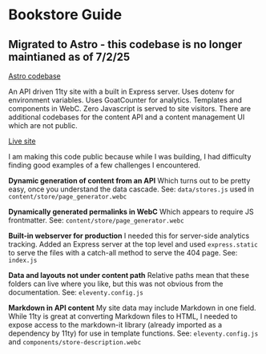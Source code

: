 # Bookstore Guide

## Migrated to Astro - this codebase is no longer maintianed as of 7/2/25

[Astro codebase](https://github.com/bookstore-guide/bsg-astro)

An API driven 11ty site with a built in Express server. Uses dotenv for environment variables. Uses GoatCounter for analytics. Templates and components in WebC. Zero Javascript is served to site visitors. There are additional codebases for the content API and a content management UI which are not public.

[Live site](https://bookstore.guide)

I am making this code public because while I was building, I had difficulty finding good examples of a few challenges I encountered.

**Dynamic generation of content from an API**
Which turns out to be pretty easy, once you understand the data cascade. See: `data/stores.js` used in `content/store/page_generator.webc`

**Dynamically generated permalinks in WebC**
Which appears to require JS frontmatter. See: `content/store/page_generator.webc`

**Built-in webserver for production**
I needed this for server-side analytics tracking. Added an Express server at the top level and used `express.static` to serve the files with a catch-all method to serve the 404 page. See: `index.js`

**Data and layouts not under content path**
Relative paths mean that these folders can live where you like, but this was not obvious from the documentation. See: `eleventy.config.js`

**Markdown in API content**
My site data may include Markdown in one field. While 11ty is great at converting Markdown files to HTML, I needed to expose access to the markdown-it library (already imported as a dependency by 11ty) for use in template functions. See: `eleventy.config.js` and `components/store-description.webc`
